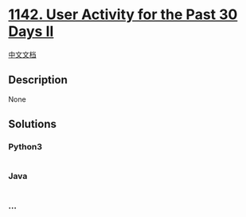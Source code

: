 # [1142. User Activity for the Past 30 Days II](https://leetcode.com/problems/user-activity-for-the-past-30-days-ii)

[中文文档](/solution/1100-1199/1142.User%20Activity%20for%20the%20Past%2030%20Days%20II/README.md)

## Description

None

## Solutions

<!-- tabs:start -->

### **Python3**

```python

```

### **Java**

```java

```

### **...**

```

```

<!-- tabs:end -->
